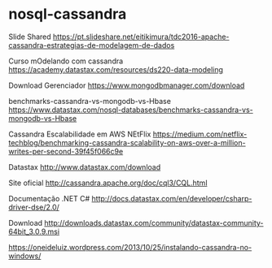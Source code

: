 # nosql-cassandra
Slide Shared
https://pt.slideshare.net/eitikimura/tdc2016-apache-cassandra-estrategias-de-modelagem-de-dados

Curso mOdelando com cassandra
https://academy.datastax.com/resources/ds220-data-modeling

Download Gerenciador
https://www.mongodbmanager.com/download

benchmarks-cassandra-vs-mongodb-vs-Hbase
https://www.datastax.com/nosql-databases/benchmarks-cassandra-vs-mongodb-vs-Hbase

Cassandra Escalabilidade em AWS NEtFlix
https://medium.com/netflix-techblog/benchmarking-cassandra-scalability-on-aws-over-a-million-writes-per-second-39f45f066c9e

Datastax
http://www.datastax.com/download

Site oficial
http://cassandra.apache.org/doc/cql3/CQL.html

Documentação .NET C#
http://docs.datastax.com/en/developer/csharp-driver-dse/2.0/

Download 
http://downloads.datastax.com/community/datastax-community-64bit_3.0.9.msi

https://oneideluiz.wordpress.com/2013/10/25/instalando-cassandra-no-windows/



